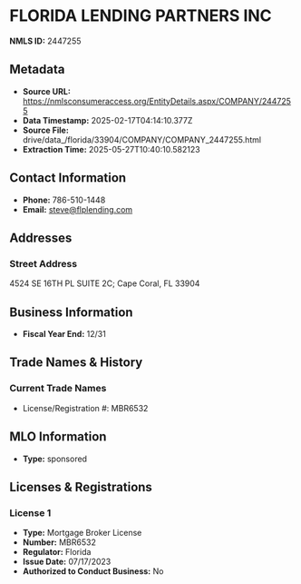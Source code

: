 # FLORIDA LENDING PARTNERS INC

**NMLS ID:** 2447255

## Metadata
- **Source URL:** https://nmlsconsumeraccess.org/EntityDetails.aspx/COMPANY/2447255
- **Data Timestamp:** 2025-02-17T04:14:10.377Z
- **Source File:** drive/data_/florida/33904/COMPANY/COMPANY_2447255.html
- **Extraction Time:** 2025-05-27T10:40:10.582123

## Contact Information
- **Phone:** 786-510-1448
- **Email:** steve@flplending.com

## Addresses
### Street Address
4524 SE 16TH PL SUITE 2C; Cape Coral, FL 33904

## Business Information
- **Fiscal Year End:** 12/31

## Trade Names & History
### Current Trade Names
- License/Registration #: MBR6532

## MLO Information
- **Type:** sponsored

## Licenses & Registrations

### License 1
- **Type:** Mortgage Broker License
- **Number:** MBR6532
- **Regulator:** Florida
- **Issue Date:** 07/17/2023
- **Authorized to Conduct Business:** No
